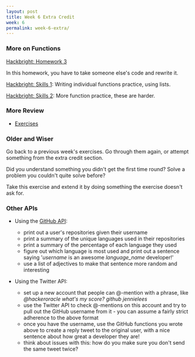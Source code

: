 ```yaml
---
layout: post
title: Week 6 Extra Credit
week: 6
permalink: week-6-extra/
---
```


### More on Functions

[Hackbright: Homework 3](https://github.com/hackbrightacademy/Homework/tree/master/Homework03)

In this homework, you have to take someone else's code and rewrite it.

[Hackbright: Skills 1](https://github.com/hackbrightacademy/Hackbright-Curriculum/tree/master/skills1): Writing individual functions practice, using lists.

[Hackbright: Skills 2](https://github.com/hackbrightacademy/Hackbright-Curriculum/tree/master/skills2): More function practice, these are harder.

### More Review

* [Exercises](http://interactivepython.org/runestone/static/thinkcspy/SimplePythonData/Exercises.html)

### Older and Wiser

Go back to a previous week's exercises. Go through them again, or attempt something from the extra credit section.

Did you understand something you didn't get the first time round? Solve a problem you couldn't quite solve before?

Take this exercise and extend it by doing something the exercise doesn't ask for.

### Other APIs

* Using the [GitHub API](https://developer.github.com/v3/repos/#list-user-repositories):
  * print out a user's repositories given their username
  * print a summary of the unique languages used in their repositories
  * print a summary of the percentage of each language they used
  * figure out which language is most used and print out a sentence saying '_username_ is an awesome _language_name_ developer!'
  * use a list of adjectives to make that sentence more random and interesting
   
* Using the Twitter API:
  * set up a new account that people can @-mention with a phrase, like
    _@hackeroracle what's my score? github jennielees_
  * use the Twitter API to check @-mentions on this account and try to pull out the GitHub username from it - you can assume a fairly strict adherence to the above format
  * once you have the username, use the GitHub functions you wrote above to create a reply tweet to the original user, with a nice sentence about how great a developer they are!
  * think about issues with this: how do you make sure you don't send the same tweet twice?
    